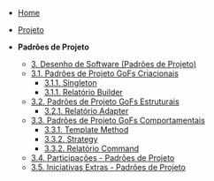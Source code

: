 <!-- docs/_sidebar.md -->

- [Home](/)
- [Projeto](Projeto/Projeto.md)

- **Padrões de Projeto**
  - [3. Desenho de Software (Padrões de Projeto)](PadroesDeProjeto/3.PadroesDeProjeto.md)
  - [3.1. Padrões de Projeto GoFs Criacionais](PadroesDeProjeto/3.1.GoFsCriacionais.md)
    - [3.1.1. Singleton](PadroesDeProjeto/3.1.1Singleton.md)
    - [3.1.1. Relatório Builder](PadroesDeProjeto/3.1.1.RelatorioBuilder.md)
  - [3.2. Padrões de Projeto GoFs Estruturais](PadroesDeProjeto/3.2.GoFsEstruturais.md)
    - [3.2.1. Relatório Adapter](PadroesDeProjeto/3.2.1.RelatorioAdapter.md)
  - [3.3. Padrões de Projeto GoFs Comportamentais](PadroesDeProjeto/3.3.GoFsComportamentais.md)
    - [3.3.1. Template Method](PadroesDeProjeto/3.3.1.TemplateMethod.md)
    - [3.3.2. Strategy](PadroesDeProjeto/3.3.2Strategy.md)
    - [3.3.2. Relatório Command](PadroesDeProjeto/3.3.2.RelatorioCommand.md)
  - [3.4. Participações - Padrões de Projeto](PadroesDeProjeto/3.4.ParticipacoesPadroes.md)
  - [3.5. Iniciativas Extras - Padrões de Projeto](PadroesDeProjeto/3.5.IniciativasExtras.md)
